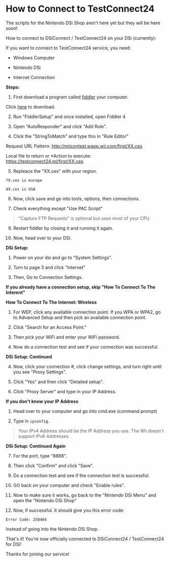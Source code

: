 # How to Connect to TestConnect24
The scripts for the Nintendo DSi Shop aren't here yet but they will be here soon!

How to connect to DSiConnect / TestConnect24 on your DSi (currently):

If you want to connect to TestConnect24 service, you need:

- Windows Computer

- Nintendo DSi

- Internet Connection

**Steps:**

1. First download a program called [fiddler](https://www.telerik.com/download/fiddler/fiddler4) your computer. 

Click [here](https://www.telerik.com/download/fiddler/fiddler4) to download.

2. Run "FiddlerSetup" and once installed, open Fiddler 4

3. Open "AutoResponder" and click "Add Rule".

4. Click the "StringToMatch" and type this in "Rule Editor"

Request URL Pattern: http://miicontest.wapp.wii.com/first/XX.ces

Local file to return or *Action to execute: https://testconnect24.ml/first/XX.ces

5. Repleace the "XX.ces" with your region.

`79.ces is europe`

`49.ces is USA`

6. Now, click save and go into tools, options, then connections.

7. Check everything except "Use PAC Script"

> "Capture FTP Requests" is optional but uses most of your CPU.

9. Restart fiddler by closing it and running it again.

10. Now, head over to your DSi.

**DSi Setup:**

1. Power on your dsi and go to "System Settings".

2. Turn to page 3 and click "Internet"

3. Then, Go to Connection Settings.

**If you already have a connection setup, skip "How To Connect To The Interent"**



**How To Connect To The Internet: Wireless**

1. For WEP, click any available connection point. If you WPA or WPA2, go to Advanced Setup and then pick an available connection point.

2. Click "Search for an Access Point."

3. Then pick your WiFi and enter your WiFi password.

4. Now do a connection test and see if your connection was successful.

**DSi Setup: Continued**

4. Now, click your connection #, click change settings, and turn right until you see "Proxy Settings".

5. Click "Yes" and then click "Detailed setup".

6. Click "Proxy Server" and type in your IP Address.

**If you don't know your IP Address**

1. Head over to your computer and go into cmd.exe (command prompt)

2. Type in `ipconfig`.

> Your IPv4 Address should be the IP Address you use. The Wii doesn't support IPv6 Addresses.

**DSi Setup: Continued Again**

7. For the port, type "8888".

8. Then click "Confirm" and click "Save".

9. Do a connection test and see if the connection test is successful.

10. GO back on your computer and check "Enable rules".

11. Now to make sure it works, go back to the "Nintendo DSi Menu" and open the "Nintendo DSi Shop"

12. Now, if successful. It should give you this error code:

`Error Code: 258404`

Instead of going into the Nintendo DSi Shop.

That's it! You're now officially connected to DSiConnect24 / TestConnect24 for DSi!

Thanks for joining our service! 
